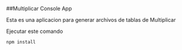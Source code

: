 ##Multiplicar Console App

Esta es una aplicacion para generar archivos de tablas de Multiplicar

Ejecutar este comando

```
npm install

```
